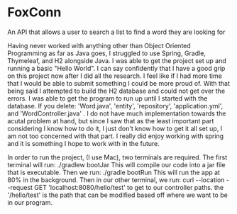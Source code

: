 # FoxConn
An API that allows a user to search a list to find a word they are looking for


Having never worked with anything other than Object Oriented Programming as far as Java goes, I struggled to use Spring, Gradle, Thymeleaf, and H2 alongside Java. I was able to get the project set up and running a basic "Hello World". I can say confidently that I have a good grip on this project now after I did all the research. I feel like if I had more time that I would be able to submit something I could be more proud of. With that being said I attempted to build the H2 database and could not get over the errors. I was able to get the program to run up until I started with the database. If you delete: 'Word.java', 'entity', 'repository', 'application.yml', and 'WordController.java'  . I do not have much implementation towards the acutal problem at hand, but since I saw that as the least important part considering I know how to do it, I just don't know how to get it all set up, I am not too concerned with that part. I really did enjoy working with spring and it is something I hope to work with in the future.

In order to run the project, (I use Mac), two terminals are required. The first terminal will run:
./gradlew bootJar
This will compile our code into a jar file that is executable. Then we run:
./gradle bootRun
This will run the app at 80% in the background. Then in our other terminal, we run:
curl --location --request GET 'localhost:8080/hello/test'
to get to our controller paths. the '/hello/test' is the path that can be modified based off where we want to be in our program.
